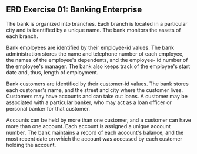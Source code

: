 ## ERD Exercise 01: Banking Enterprise
The bank is organized into branches. Each branch is located in a particular city and is identified by a unique name. The bank monitors the assets of each branch.

Bank employees are identified by their employee-id values. The bank administration stores the name and telephone number of each employee, the names of the employee's dependents, and the employee- id number of the employee's manager. The bank also keeps track of the employee's start date and, thus, length of employment.

Bank customers are identified by their customer-id values. The bank stores each customer's name, and the street and city where the customer lives. Customers may have accounts and can take out loans. A customer may be associated with a particular banker, who may act as a loan officer or personal banker for that customer.

Accounts can be held by more than one customer, and a customer can have more than one account. Each account is assigned a unique account number. The bank maintains a record of each account's balance, and the most recent date on which the account was accessed by each customer holding the account.
